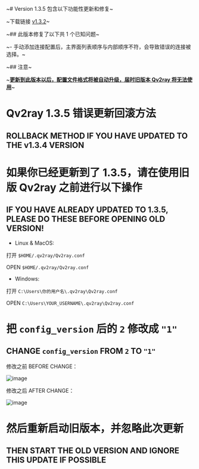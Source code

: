 ~# Version 1.3.5 包含以下功能性更新和修复~

~下载链接 [v1.3.2](https://github.com/lhy0403/Qv2ray/releases/tag/v1.3.5)~

~## 此版本修复了以下共 1 个已知问题~

~- 手动添加连接配置后，主界面列表顺序与内部顺序不符，会导致错误的连接被选择。~

~## 注意~

~**<u>更新到此版本以后，配置文件格式将被自动升级，届时旧版本 Qv2ray 将无法使用</u>**~

# Qv2ray 1.3.5 错误更新回滚方法
## ROLLBACK METHOD IF YOU HAVE UPDATED TO THE v1.3.4 VERSION

# 如果你已经更新到了 1.3.5，请在使用旧版 Qv2ray 之前进行以下操作
## IF YOU HAVE ALREADY UPDATED TO 1.3.5, PLEASE DO THESE **BEFORE** OPENING OLD VERSION!

- Linux & MacOS: 

打开  `$HOME/.qv2ray/Qv2ray.conf`

OPEN `$HOME/.qv2ray/Qv2ray.conf`

- Windows: 

打开  `C:\Users\你的用户名\.qv2ray\Qv2ray.conf`

OPEN `C:\Users\YOUR_USERNAME\.qv2ray\Qv2ray.conf`

# 把 `config_version` 后的 `2` 修改成 `"1"`
## CHANGE `config_version` FROM `2` TO `"1"`

修改之前 BEFORE CHANGE：

![image](https://user-images.githubusercontent.com/18734999/64166267-555c7c80-ce79-11e9-9128-ad932a36c35d.png)

修改之后 AFTER CHANGE：

![image](https://user-images.githubusercontent.com/18734999/64166308-63120200-ce79-11e9-9727-323ec3e5c123.png)

# 然后重新启动旧版本，并忽略此次更新
## THEN START THE OLD VERSION AND IGNORE THIS UPDATE IF POSSIBLE

